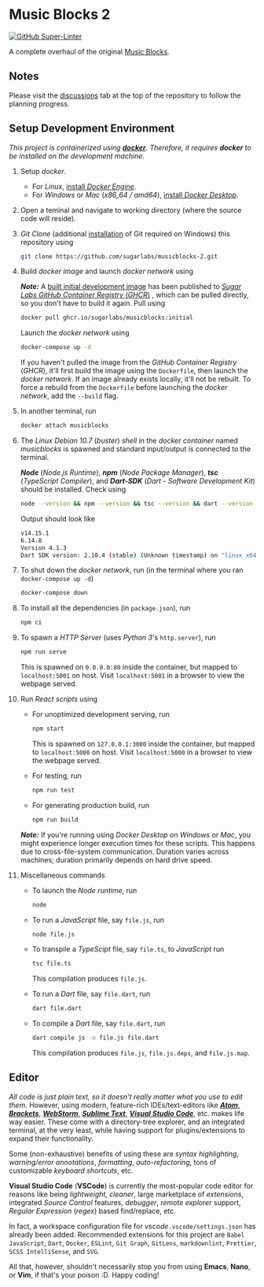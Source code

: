 # Music Blocks 2

[![GitHub Super-Linter](https://github.com/sugarlabs/musicblocks-2/workflows/Super-Linter/badge.svg)](https://github.com/marketplace/actions/super-linter)

A complete overhaul of the original [Music Blocks](https://github.com/sugarlabs/musicblocks).

## Notes

Please visit the [discussions](https://github.com/sugarlabs/musicblocks-2/discussions) tab at the
top of the repository to follow the planning progress.

## Setup Development Environment

_This project is containerized using [**docker**](https://www.docker.com/). Therefore, it requires
**docker** to be installed on the development machine._

1. Setup _docker_.

    - For _Linux_, [install _Docker Engine_](https://docs.docker.com/engine/install/).
    - For _Windows_ or _Mac_ (_x86_64 / amd64_),
    [install _Docker Desktop_](https://www.docker.com/products/docker-desktop).

2. Open a teminal and navigate to working directory (where the source code will reside).

3. _Git Clone_ (additional [installation](https://git-scm.com/downloads) of Git required on
Windows) this repository using

    ```bash
    git clone https://github.com/sugarlabs/musicblocks-2.git
    ```

4. Build _docker image_ and launch _docker network_ using

    _**Note:**_ A
    [built initial development image](https://github.com/orgs/sugarlabs/packages/container/musicblocks/531083)
    has been published to
    [_Sugar Labs GitHub Container Registry_ (_GHCR_)](https://github.com/orgs/sugarlabs/packages?ecosystem=container)
    , which can be pulled directly, so you don't have to build it again. Pull using

    ```bash
    docker pull ghcr.io/sugarlabs/musicblocks:initial
    ```

    Launch the _docker network_ using

    ```bash
    docker-compose up -d
    ```

    If you haven't pulled the image from the _GitHub Container Registry_ (_GHCR_), it'll first build
    the image using the `Dockerfile`, then launch the _docker network_. If an image already exists
    locally, it'll not be rebuilt. To force a rebuild from the `Dockerfile` before launching the
    _docker network_, add the `--build` flag.

5. In another terminal, run

    ```bash
    docker attach musicblocks
    ```

6. The _Linux Debian 10.7_ (_buster_) _shell_ in the _docker container_ named _musicblocks_ is
spawned and standard input/output is connected to the terminal.

    _**Node**_ (_Node.js Runtime_), _**npm**_ (_Node Package Manager_), _**tsc**_ (_TypeScript
    Compiler_), and _**Dart-SDK**_ (_Dart - Software Development Kit_) should be installed. Check
    using

    ```bash
    node --version && npm --version && tsc --version && dart --version
    ```

    Output should look like

    ```bash
    v14.15.1
    6.14.8
    Version 4.1.3
    Dart SDK version: 2.10.4 (stable) (Unknown timestamp) on "linux_x64"
    ```

7. To shut down the _docker network_, run (in the terminal where you ran `docker-compose up -d`)

    ```bash
    docker-compose down
    ```

8. To install all the dependencies (in `package.json`), run

    ```bash
    npm ci
    ```

9. To spawn a _HTTP Server_ (uses _Python 3_'s `http.server`), run

    ```bash
    npm run serve
    ```

    This is spawned on `0.0.0.0:80` inside the container, but mapped to `localhost:5001` on host.
    Visit `localhost:5001` in a browser to view the webpage served.

10. Run _React scripts_ using

    - For unoptimized development serving, run

        ```bash
        npm start
        ```

        This is spawned on `127.0.0.1:3000` inside the container, but mapped to `localhost:5000` on
        host. Visit `localhost:5000` in a browser to view the webpage served.

    - For testing, run

        ```bash
        npm run test
        ```

    - For generating production build, run

        ```bash
        npm run build
        ```

    _**Note:**_ If you're running using _Docker Desktop_ on _Windows_ or _Mac_, you might experience
    longer execution times for these scripts. This happens due to cross-file-system communication.
    Duration varies across machines; duration primarily depends on hard drive speed.

11. Miscellaneous commands

    - To launch the _Node runtime_, run

        ```bash
        node
        ```

    - To run a _JavaScript_ file, say `file.js`, run

        ```bash
        node file.js
        ```

    - To transpile a _TypeScipt_ file, say `file.ts`, to _JavaScript_ run

        ```bash
        tsc file.ts
        ```

        This compilation produces `file.js`.

    - To run a _Dart_ file, say `file.dart`, run

        ```bash
        dart file.dart
        ```

    - To compile a _Dart_ file, say `file.dart`, run

        ```bash
        dart compile js -o file.js file.dart
        ```

        This compilation produces `file.js`, `file.js.deps`, and `file.js.map`.

## Editor

_All code is just plain text, so it doesn't really matter what you use to edit them._ However, using
modern, feature-rich IDEs/text-editors like [_**Atom**_](https://atom.io/),
[_**Brackets**_](http://brackets.io/), [_**WebStorm**_](https://www.jetbrains.com/webstorm/),
[_**Sublime Text**_](https://www.sublimetext.com/),
[_**Visual Studio Code**_](https://code.visualstudio.com/), etc. makes life way easier. These come
with a directory-tree explorer, and an integrated terminal, at the very least, while having support
for plugins/extensions to expand their functionality.

Some (non-exhaustive) benefits of using these are _syntax highlighting_,
_warning/error annotations_, _formatting_, _auto-refactoring_, tons of customizable
_keyboard shortcuts_, etc.

**Visual Studio Code** (**VSCode**) is currently the most-popular code editor for reasons like being
_lightweight_, _cleaner_, large marketplace of _extensions_, integrated _Source Control_ features,
_debugger_, _remote explorer_ support, _Regular Expression_ (_regex_) based find/replace, etc.

In fact, a workspace configuration file for _vscode_`.vscode/settings.json` has already been added.
Recommended extensions for this project are `Babel JavaScript`, `Dart`, `Docker`, `ESLint`,
`Git Graph`, `GitLens`, `markdownlint`, `Prettier`, `SCSS IntelliSense`, and `SVG`.

All that, however, shouldn't necessarily stop you from using **Emacs**, **Nano**, or **Vim**, if
that's your poison :D. Happy coding!
